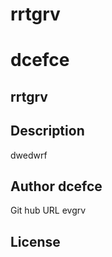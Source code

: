 # rrtgrv
# dcefce
## rrtgrv
    
## Description
dwedwrf

## Author dcefce
Git hub URL evgrv

## License


